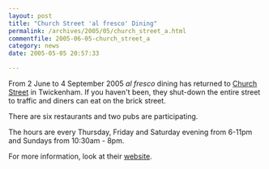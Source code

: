 ```yaml
---
layout: post
title: "Church Street 'al fresco' Dining"
permalink: /archives/2005/05/church_street_a.html
commentfile: 2005-06-05-church_street_a
category: news
date: 2005-05-05 20:57:33

---
```


From 2 June to 4 September 2005 *al fresco* dining has returned to [Church Street](http://maps.google.co.uk/maps?q=church+street,+tw1&spn=0.027466,0.058375&hl=en) in Twickenham. If you haven't been, they shut-down the entire street to traffic and diners can eat on the brick street.

There are six restaurants and two pubs are participating.

The hours are every Thursday, Friday and Saturday evening from 6-11pm and Sundays from 10:30am - 8pm.

For more information, look at their [website](http://www.twickenhamchurchstreet.org/).
